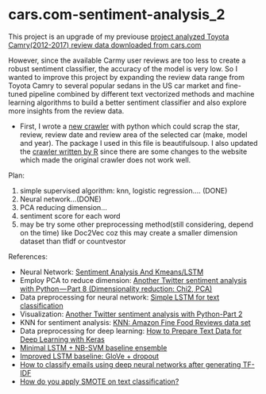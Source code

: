 # cars.com-sentiment-analysis_2
This project is an upgrade of my previouse [project analyzed Toyota Camry(2012-2017) review data downloaded from cars.com](https://github.com/Lanwei02/cars.com-sentiment-analysis_1)

However, since the available Carmy user reviews are too less to create a robust sentiment classifier, the accuracy of the model is very low. So I wanted to improve this project by expanding the review data range from Toyota Camry to several popular sedans in the US car market and fine-tuned pipeline combined by different text vectorized methods and machine learning algorithms to build a better sentiment classifier and also explore more insights from the review data.

* First, I wrote a [new crawler](https://github.com/Lanwei02/cars.com-sentiment-analysis_2/blob/master/car_scrapper.ipynb) with python which could scrap the star, review, review date and review area of the selected car (make, model and year). The package I used in this file is beautifulsoup. I also updated the [crawler written by R](https://github.com/Lanwei02/cars.com-sentiment-analysis_2/blob/master/CARS_CRAWLER.R) since there are some changes to the website which made the original crawler does not work well.



Plan:

1. simple supervised algorithm: knn, logistic regression.... (DONE)
2. Neural network...(DONE)
3. PCA reducing dimension...
4. sentiment score for each word
5. may be try some other preprocessing method(still considering, depend on the time) like Doc2Vec coz this may create a smaller dimension dataset than tfidf or countvestor



References:
* Neural Network: [Sentiment Analysis And Kmeans/LSTM](https://www.kaggle.com/rahulvks/sentiment-analysis-and-kmeans-lstm)
* Employ PCA to reduce dimension: [Another Twitter sentiment analysis with Python — Part 8 (Dimensionality reduction: Chi2, PCA)](https://towardsdatascience.com/another-twitter-sentiment-analysis-with-python-part-8-dimensionality-reduction-chi2-pca-c6d06fb3fcf3)
* Data preprocessing for neural network: [Simple LSTM for text classification](https://www.kaggle.com/kredy10/simple-lstm-for-text-classification)
* Visualization: [Another Twitter sentiment analysis with Python-Part 2](https://towardsdatascience.com/another-twitter-sentiment-analysis-with-python-part-2-333514854913)
* KNN for sentiment analysis: [KNN: Amazon Fine Food Reviews data set](https://www.kaggle.com/jitendras/knn-amazon-fine-food-reviews-data-set)
* Data preprocessing for deep learning: [How to Prepare Text Data for Deep Learning with Keras](https://machinelearningmastery.com/prepare-text-data-deep-learning-keras/)
* [Minimal LSTM + NB-SVM baseline ensemble](https://www.kaggle.com/jhoward/minimal-lstm-nb-svm-baseline-ensemble)
* [Improved LSTM baseline: GloVe + dropout](https://www.kaggle.com/jhoward/improved-lstm-baseline-glove-dropout)
* [How to classify emails using deep neural networks after generating TF-IDF](https://hub.packtpub.com/classify-emails-using-deep-neural-networks-generating-tf-idf/)
* [How do you apply SMOTE on text classification?](https://datascience.stackexchange.com/questions/27671/how-do-you-apply-smote-on-text-classification)

